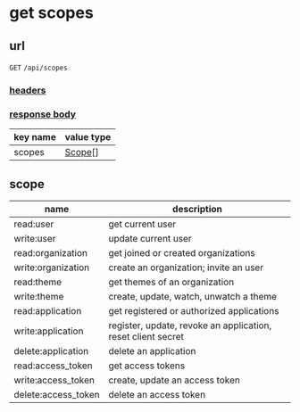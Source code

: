 # get scopes

## url

`GET` `/api/scopes`

### [headers](../request/headers.html)

### [response body](../response.html)

key name | value type
--- | ---
scopes | [Scope](#scope)[]

## scope

name | description
--- | ---
read:user | get current user
write:user | update current user
read:organization | get joined or created organizations
write:organization | create an organization; invite an user
read:theme | get themes of an organization
write:theme | create, update, watch, unwatch a theme
read:application | get registered or authorized applications
write:application | register, update, revoke an application, reset client secret
delete:application | delete an application
read:access_token | get access tokens
write:access_token | create, update an access token
delete:access_token | delete an access token
